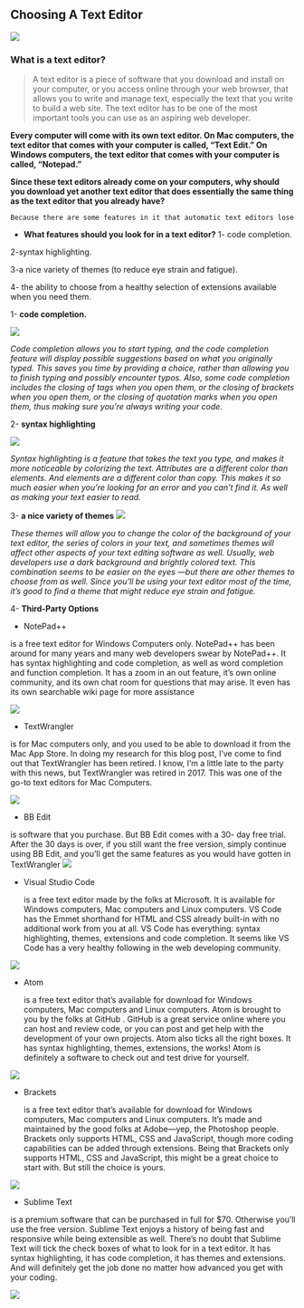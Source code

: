 ## Choosing A Text Editor
![](https://pimylifeup.com/wp-content/uploads/2020/08/nano-text-editor-guide-Thumbnail-NoWM.png)


### What is a text editor?
> A text editor is a piece of software that you download and install on your computer, or you access online through your web browser, that allows you to write and manage text, especially the text that you write to build a web site. The text editor has to be one of the most important tools you can use as an aspiring web developer.




**Every computer will come with its own text editor. On Mac computers, the text editor that comes with your computer is called, “Text Edit.” On Windows computers, the text editor that comes with your computer is called, “Notepad.”**

**Since these text editors already come on your computers, why should you download yet another text editor that does essentially the same thing as the text editor that you already have?**

```Because there are some features in it that automatic text editors lose```


* **What features should you look for in a text editor?**
1- code completion.

2-syntax highlighting.

3-a nice variety of themes (to reduce eye strain and fatigue).

4- the ability to choose from a healthy selection of extensions available when you need them.



1- **code completion.**
 
 ![](https://code.visualstudio.com/assets/docs/editor/intellisense/intellisense.gif)

 _Code completion allows you to start typing, and the code completion feature will display possible suggestions based on what you originally typed. This saves you time by providing a choice, rather than allowing you to finish typing and possibly encounter typos.
Also, some code completion includes the closing of tags when you open them, or the closing of brackets when you open them, or the closing of quotation marks when you open them, thus making sure you’re always writing your code._


2- **syntax highlighting**
   
   ![](https://i.stack.imgur.com/D89R0.png)

_Syntax highlighting is a feature that takes the text you type, and makes it more noticeable by colorizing the text. Attributes are a different color than elements. And elements are a different color than copy. This makes it so much easier when you’re looking for an error and you can’t find it. As well as making your text easier to read._


3- **a nice variety of themes**
  ![](https://nova.app/images/en/interface/3.png)

_These themes will allow you to change the color of the background of your text editor, the series of colors in your text, and sometimes themes will affect other aspects of your text editing software as well. Usually, web developers use a dark background and brightly colored text. This combination seems to be easier on the eyes —but there are other themes to choose from as well. Since you’ll be using your text editor most of the time, it’s good to find a theme that might reduce eye strain and fatigue._

4- **Third-Party Options**
    
     
   * NotePad++

   is a free text editor for Windows Computers only. NotePad++ has been around for many years and many web developers swear by NotePad++. It has syntax highlighting and code completion, as well as word completion and function completion. It has a zoom in an out feature, it’s own online community, and its own chat room for questions that may arise. It even has its own searchable wiki page for more assistance


 ![](https://img-0.journaldunet.com/dcS87ifop5cPKUl1_R4xgYgy_eo=/1280x/smart/1994cd27a91742a18a463bea63410272/ccmcms-jdn/13805440.jpg)
  


   * TextWrangler

 is for Mac computers only, and you used to be able to download it from the Mac App Store. In doing my research for this blog post, I’ve come to find out that TextWrangler has been retired. I know, I’m a little late to the party with this news, but TextWrangler was retired in 2017. This was one of the go-to text editors for Mac Computers.

![](https://jenseign.com/html/wp-content/uploads/2016/08/TextWrangler-5.5-1-icon-1000-1.png)

  
  * BB Edit 


   is software that you purchase. But BB Edit comes with a 30- day free trial. After the 30 days is over, if you still want the free version, simply continue using BB Edit, and you’ll get the same features as you would have gotten in TextWrangler
  ![](https://is5-ssl.mzstatic.com/image/thumb/Purple114/v4/f4/1d/0b/f41d0b7e-effb-df69-2e24-d3af9aaebff0/BBEditApplication.png/1200x630bb.png)


  * Visual Studio Code
   

    is a free text editor made by the folks at Microsoft. It is available for Windows computers, Mac computers and Linux computers. VS Code has the Emmet shorthand for HTML and CSS already built-in with no additional work from you at all. VS Code has everything: syntax highlighting, themes, extensions and code completion. It seems like VS Code has a very healthy following in the web developing community.

  ![](https://miro.medium.com/max/400/1*aj0kIWPyQQzht3rlYDPMmQ.jpeg)

  * Atom
   
    is a free text editor that’s available for download for Windows computers, Mac computers and Linux computers. Atom is brought to you by the folks at GitHub . GitHub is a great service online where you can host and review code, or you can post and get help with the development of your own projects. Atom also ticks all the right boxes. It has syntax highlighting, themes, extensions, the works! Atom is definitely a software to check out and test drive for yourself.

   ![](https://cdn.tgdd.vn/GameApp/4/234310/Screentshots/tai-atom-editor-phan-mem-soan-thao-code-ma-nguon-mo-logo-17-01-2021.png)

   * Brackets
    
     is a free text editor that’s available for download for Windows computers, Mac computers and Linux computers. It’s made and maintained by the good folks at Adobe—yep, the Photoshop people. Brackets only supports HTML, CSS and JavaScript, though more coding capabilities can be added through extensions. Being that Brackets only supports HTML, CSS and JavaScript, this might be a great choice to start with. But still the choice is yours.
      
      
   ![](https://i.pinimg.com/originals/fb/94/d9/fb94d9033b7cb1fa4f4dfb96611b4baa.png)


   * Sublime Text


  is a premium software that can be purchased in full for $70. Otherwise you’ll use the free version. Sublime Text enjoys a history of being fast and responsive while being extensible as well. There’s no doubt that Sublime Text will tick the check boxes of what to look for in a text editor. It has syntax highlighting, it has code completion, it has themes and extensions. And will definitely get the job done no matter how advanced you get with your coding.

    
   ![](https://www.sublimetext.com/images/og.png)